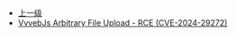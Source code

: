 * [上一级](docs/wy876_poc/)
* [VvvebJs Arbitrary File Upload - RCE (CVE-2024-29272)](docs/wy876_poc/VvvebJs/VvvebJs%20Arbitrary%20File%20Upload%20-%20RCE%20%28CVE-2024-29272%29.md)
